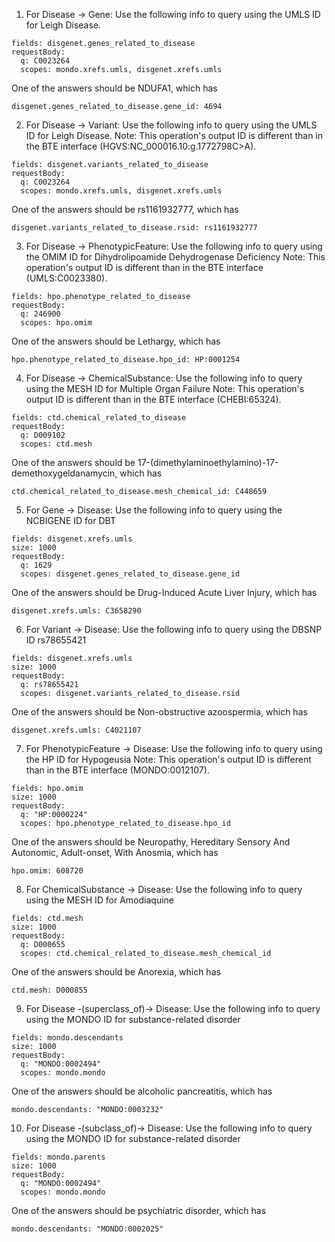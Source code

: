 1. For Disease -> Gene: Use the following info to query using the UMLS ID for Leigh Disease. 
```
fields: disgenet.genes_related_to_disease
requestBody:
  q: C0023264    
  scopes: mondo.xrefs.umls, disgenet.xrefs.umls
```
One of the answers should be NDUFA1, which has
```
disgenet.genes_related_to_disease.gene_id: 4694
```


2. For Disease -> Variant: Use the following info to query using the UMLS ID for Leigh Disease. 
Note: This operation's output ID is different than in the BTE interface (HGVS:NC_000016.10:g.1772798C>A). 
```
fields: disgenet.variants_related_to_disease
requestBody:
  q: C0023264    
  scopes: mondo.xrefs.umls, disgenet.xrefs.umls
```
One of the answers should be rs1161932777, which has
```
disgenet.variants_related_to_disease.rsid: rs1161932777
```


3. For Disease -> PhenotypicFeature: Use the following info to query using the OMIM ID for Dihydrolipoamide Dehydrogenase Deficiency
Note: This operation's output ID is different than in the BTE interface (UMLS:C0023380). 
```
fields: hpo.phenotype_related_to_disease   
requestBody:
  q: 246900    
  scopes: hpo.omim
```
One of the answers should be Lethargy, which has
```
hpo.phenotype_related_to_disease.hpo_id: HP:0001254
```


4. For Disease -> ChemicalSubstance: Use the following info to query using the MESH ID for Multiple Organ Failure
Note: This operation's output ID is different than in the BTE interface (CHEBI:65324).
```
fields: ctd.chemical_related_to_disease
requestBody:
  q: D009102    
  scopes: ctd.mesh
```
One of the answers should be 17-(dimethylaminoethylamino)-17-demethoxygeldanamycin, which has
```
ctd.chemical_related_to_disease.mesh_chemical_id: C448659
```


5. For Gene -> Disease: Use the following info to query using the NCBIGENE ID for DBT
```
fields: disgenet.xrefs.umls
size: 1000
requestBody:
  q: 1629    
  scopes: disgenet.genes_related_to_disease.gene_id
```
One of the answers should be Drug-Induced Acute Liver Injury, which has
```
disgenet.xrefs.umls: C3658290
```


6. For Variant -> Disease: Use the following info to query using the DBSNP ID rs78655421
```
fields: disgenet.xrefs.umls
size: 1000
requestBody:
  q: rs78655421    
  scopes: disgenet.variants_related_to_disease.rsid
```
One of the answers should be Non-obstructive azoospermia, which has
```
disgenet.xrefs.umls: C4021107
```


7. For PhenotypicFeature -> Disease: Use the following info to query using the HP ID for Hypogeusia
Note: This operation's output ID is different than in the BTE interface (MONDO:0012107).
```
fields: hpo.omim
size: 1000
requestBody:
  q: "HP:0000224"    
  scopes: hpo.phenotype_related_to_disease.hpo_id
```
One of the answers should be Neuropathy, Hereditary Sensory And Autonomic, Adult-onset, With Anosmia, which has
```
hpo.omim: 608720
```


8. For ChemicalSubstance -> Disease: Use the following info to query using the MESH ID for Amodiaquine
```
fields: ctd.mesh
size: 1000
requestBody:
  q: D000655
  scopes: ctd.chemical_related_to_disease.mesh_chemical_id
```
One of the answers should be Anorexia, which has
```
ctd.mesh: D000855
```


9. For Disease -(superclass_of)-> Disease: Use the following info to query using the MONDO ID for substance-related disorder
```
fields: mondo.descendants
size: 1000
requestBody:
  q: "MONDO:0002494"
  scopes: mondo.mondo
```
One of the answers should be alcoholic pancreatitis, which has
```
mondo.descendants: "MONDO:0003232"
```


10. For Disease -(subclass_of)-> Disease: Use the following info to query using the MONDO ID for substance-related disorder
```
fields: mondo.parents
size: 1000
requestBody:
  q: "MONDO:0002494"
  scopes: mondo.mondo
```
One of the answers should be psychiatric disorder, which has
```
mondo.descendants: "MONDO:0002025"
```